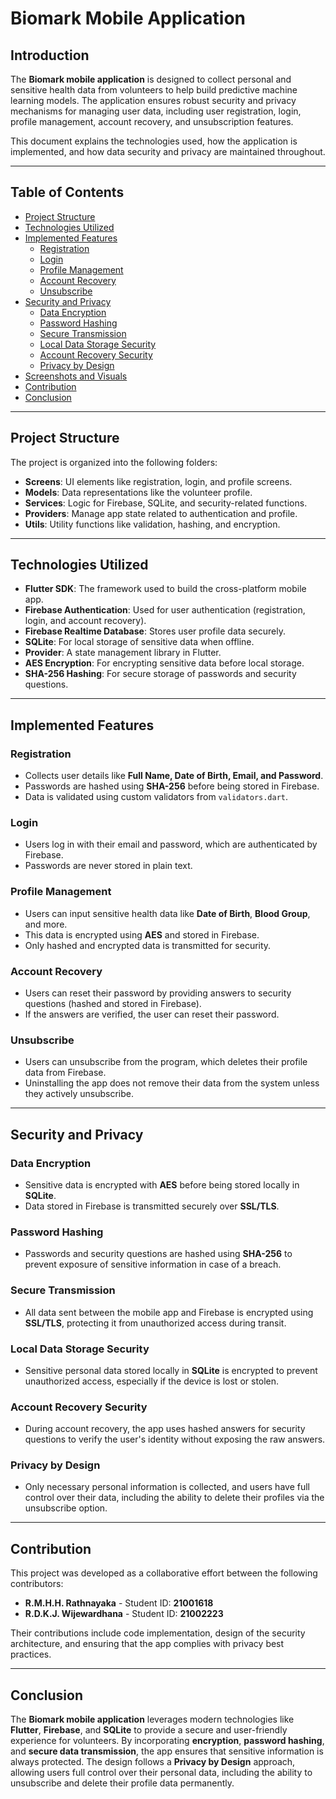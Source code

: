 # Biomark Mobile Application

## Introduction
The **Biomark mobile application** is designed to collect personal and sensitive health data from volunteers to help build predictive machine learning models. The application ensures robust security and privacy mechanisms for managing user data, including user registration, login, profile management, account recovery, and unsubscription features.

This document explains the technologies used, how the application is implemented, and how data security and privacy are maintained throughout.

---

## Table of Contents

- [Project Structure](#project-structure)
- [Technologies Utilized](#technologies-utilized)
- [Implemented Features](#implemented-features)
    - [Registration](#registration)
    - [Login](#login)
    - [Profile Management](#profile-management)
    - [Account Recovery](#account-recovery)
    - [Unsubscribe](#unsubscribe)
- [Security and Privacy](#security-and-privacy)
    - [Data Encryption](#data-encryption)
    - [Password Hashing](#password-hashing)
    - [Secure Transmission](#secure-transmission)
    - [Local Data Storage Security](#local-data-storage-security)
    - [Account Recovery Security](#account-recovery-security)
    - [Privacy by Design](#privacy-by-design)
- [Screenshots and Visuals](#screenshots-and-visuals)
- [Contribution](#contribution)
- [Conclusion](#conclusion)

---

## Project Structure

The project is organized into the following folders:
- **Screens**: UI elements like registration, login, and profile screens.
- **Models**: Data representations like the volunteer profile.
- **Services**: Logic for Firebase, SQLite, and security-related functions.
- **Providers**: Manage app state related to authentication and profile.
- **Utils**: Utility functions like validation, hashing, and encryption.

---

## Technologies Utilized

- **Flutter SDK**: The framework used to build the cross-platform mobile app.
- **Firebase Authentication**: Used for user authentication (registration, login, and account recovery).
- **Firebase Realtime Database**: Stores user profile data securely.
- **SQLite**: For local storage of sensitive data when offline.
- **Provider**: A state management library in Flutter.
- **AES Encryption**: For encrypting sensitive data before local storage.
- **SHA-256 Hashing**: For secure storage of passwords and security questions.

---

## Implemented Features

### Registration
- Collects user details like **Full Name, Date of Birth, Email, and Password**.
- Passwords are hashed using **SHA-256** before being stored in Firebase.
- Data is validated using custom validators from `validators.dart`.

### Login
- Users log in with their email and password, which are authenticated by Firebase.
- Passwords are never stored in plain text.

### Profile Management
- Users can input sensitive health data like **Date of Birth**, **Blood Group**, and more.
- This data is encrypted using **AES** and stored in Firebase.
- Only hashed and encrypted data is transmitted for security.

### Account Recovery
- Users can reset their password by providing answers to security questions (hashed and stored in Firebase).
- If the answers are verified, the user can reset their password.

### Unsubscribe
- Users can unsubscribe from the program, which deletes their profile data from Firebase.
- Uninstalling the app does not remove their data from the system unless they actively unsubscribe.

---

## Security and Privacy

### Data Encryption
- Sensitive data is encrypted with **AES** before being stored locally in **SQLite**.
- Data stored in Firebase is transmitted securely over **SSL/TLS**.

### Password Hashing
- Passwords and security questions are hashed using **SHA-256** to prevent exposure of sensitive information in case of a breach.

### Secure Transmission
- All data sent between the mobile app and Firebase is encrypted using **SSL/TLS**, protecting it from unauthorized access during transit.

### Local Data Storage Security
- Sensitive personal data stored locally in **SQLite** is encrypted to prevent unauthorized access, especially if the device is lost or stolen.

### Account Recovery Security
- During account recovery, the app uses hashed answers for security questions to verify the user's identity without exposing the raw answers.

### Privacy by Design
- Only necessary personal information is collected, and users have full control over their data, including the ability to delete their profiles via the unsubscribe option.


---

## Contribution

This project was developed as a collaborative effort between the following contributors:

- **R.M.H.H. Rathnayaka** - Student ID: **21001618**
- **R.D.K.J. Wijewardhana** - Student ID: **21002223**

Their contributions include code implementation, design of the security architecture, and ensuring that the app complies with privacy best practices.

---

## Conclusion

The **Biomark mobile application** leverages modern technologies like **Flutter**, **Firebase**, and **SQLite** to provide a secure and user-friendly experience for volunteers. By incorporating **encryption**, **password hashing**, and **secure data transmission**, the app ensures that sensitive information is always protected. The design follows a **Privacy by Design** approach, allowing users full control over their personal data, including the ability to unsubscribe and delete their profile data permanently.

